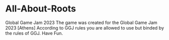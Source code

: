 # All-About-Roots
Global Game Jam 2023
The game was created for the Global Game Jam 2023 [Athens]
According to GGJ rules you are allowed to use but binded by the rules of GGJ.
Have Fun.

